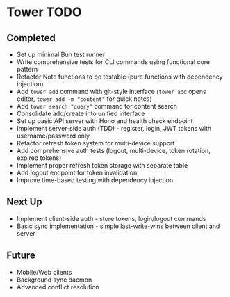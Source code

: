 # Tower TODO

## Completed

- Set up minimal Bun test runner
- Write comprehensive tests for CLI commands using functional core pattern
- Refactor Note functions to be testable (pure functions with dependency injection)
- Add `tower add` command with git-style interface (`tower add` opens editor, `tower add -m "content"` for quick notes)
- Add `tower search "query"` command for content search
- Consolidate add/create into unified interface
- Set up basic API server with Hono and health check endpoint
- Implement server-side auth (TDD) - register, login, JWT tokens with username/password only
- Refactor refresh token system for multi-device support
- Add comprehensive auth tests (logout, multi-device, token rotation, expired tokens)
- Implement proper refresh token storage with separate table
- Add logout endpoint for token invalidation
- Improve time-based testing with dependency injection

## Next Up

- Implement client-side auth - store tokens, login/logout commands
- Basic sync implementation - simple last-write-wins between client and server

## Future

- Mobile/Web clients
- Background sync daemon
- Advanced conflict resolution
